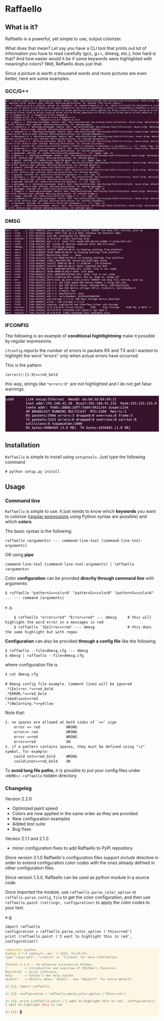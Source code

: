 Raffaello
=========

What is it?
-----------

Raffaello is a powerful, yet simple to use, output colorizer.

What does that mean?
Let say you have a CLI tool that prints out lot of information you have to read carefully (gcc, g++, dmesg, etc.), how hard is that? And how easier would it be if some keywords were highlighted with meaningful colors? Well, Raffaello does just that.

Since *a picture is worth a thousand words* and more pictures are even better, here are some examples.

### GCC/G++

![gcc](./examples/make.gif)

### DMSG

![dmesg](./examples/dmesg.gif)

### IFCONFIG


The following is an example of **conditional hightlightning** make it possible by regular expressions.

`ifconfig` reports the number of errors in packets RX and TX and I wanted to highlight the word "errors" only when actual errors have occurred.

This is the pattern

    (errors):[1-9]=>red_bold

this way, strings like `*errors:0"` are not highlighted and I do not get false warnings.

![ifconfig](./examples/ifconfig.gif)


## Installation

`Raffaello` is simple to install using `setuptools`. Just type the following command

    # python setup.py install


## Usage

### Command line

`Raffaello` is simple to use. It just needs to know which **keywords** you want to colorize ([regular expressions](https://docs.python.org/2/library/re.html) using Python syntax are possible) and which **colors**.

The basic syntax is the following:

    raffaello <arguments> --- command-line-tool [command-line-tool-arguments]

OR using **pipe**

    command-line-tool [command-line-tool-arguments] | raffaello <arguments>


Color **configuration** can be provided **direclty through command line** with arguments:

    $ raffaello "pattern1=>colorA" "pattern2=>colorB" "pattern3=>colorA" ... --- command [arguments]

    e.g.

        $ raffaello "error=>red" "Error=>red" --- dmesg     # this will highlight the word error in a messages in red
        $ raffaello '[Ee]rror=>red' --- dmesg               # this does the same highlight but with regex

**Configuration** can also be provided **through a config file** like the following

    $ raffaello --file=dmesg.cfg --- dmesg
    $ dmesg | raffaello --file=dmesg.cfg

where configuration file is

    $ cat dmesg.cfg

    # Dmesg config file example. Comment lines will be ignored
    .*[Ee]rror.*=>red_bold
    .*ERROR.*=>red_bold
    timed\sout=>red
    .*[Ww]arning.*=>yellow


Note that:

    1. no spaces are allowed at both sides of `=>` sign
        error => red            WRONG
        error=> red             WRONG
        error =>red             WRONG
        error=>red              OK
    2. if a pattern contains spaces, they must be defined using "\s" symbol, for example:
        could not=>red_bold     WRONG
        could\snot=>red_bold    OK

To **avoid long file paths**, it is possible to put your config files under `<HOME>/.raffaello` hidden directory.


### Changelog

Version 2.2.0

* Optimized paint speed
* Colors are now applied in the same order as they are provided
* New configuration examples
* Added test suite
* Bug fixes

Version 2.1.1 and 2.1.2:

* minor configuration fixes to add Raffaello to PyPI repository.

Since version 2.1.0 Raffaello's configuration files support *include* directive in order to extend configuration color codes with the ones already defined in other configuration files.

Since version 1.3.0, Raffaello can be used as python module in a source code.

Once imported the module, use `raffaello.parse_color_option` or `raffallo.parse_config_file` to get the color configuration, and then use `raffaello.paint (<string>, configuration)` to apply the color codes to your text.

e.g.

    import raffaello
    configuration = raffaello.parse_color_option ('this=>red')
    print (raffaello.paint ('I want to highlight this in red', configuration))

![module](./examples/raffaello-as-a-python-module.png)

